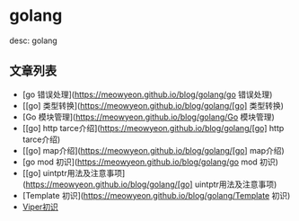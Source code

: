 # golang
desc: golang

## 文章列表
* [go 错误处理](https://meowyeon.github.io/blog/golang/go 错误处理)  
* [[go] 类型转换](https://meowyeon.github.io/blog/golang/[go] 类型转换)  
* [Go 模块管理](https://meowyeon.github.io/blog/golang/Go 模块管理)  
* [[go] http tarce介绍](https://meowyeon.github.io/blog/golang/[go] http tarce介绍)  
* [[go] map介绍](https://meowyeon.github.io/blog/golang/[go] map介绍)  
* [go mod 初识](https://meowyeon.github.io/blog/golang/go mod 初识)  
* [[go] uintptr用法及注意事项](https://meowyeon.github.io/blog/golang/[go] uintptr用法及注意事项)  
* [Template 初识](https://meowyeon.github.io/blog/golang/Template 初识)  
* [Viper初识](https://meowyeon.github.io/blog/golang/Viper初识)  

